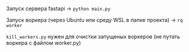 Запуск сервера fastapi -> <code>python main.py</code>   
   
Запуск воркера (через Ubuntu или среду WSL в папке проекта) -> <code>rq worker</code>    

<code>kill_workers.py</code> нужен для очистки запущеных воркеров (не путать воркера с файлом worker.py)